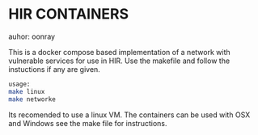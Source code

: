 HIR CONTAINERS
===============
auhor: oonray

This is a docker compose based implementation of a network with vulnerable services for use in HIR.
Use the makefile and follow the instuctions if any are given.

```bash
usage:
make linux
make networke
```

Its recomended to use a linux VM.
The containers can be used with OSX and Windows see the make file for instructions.
